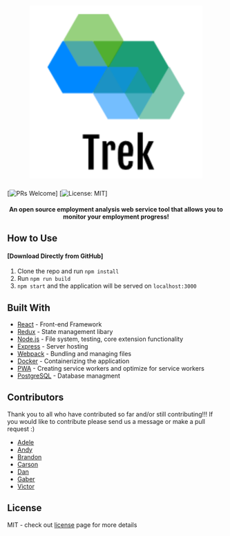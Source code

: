 <h1 align="center">
  <br>
    <img src="https://github.com/andyxtran/trek/blob/master/images/trek-logo.png" alt="logo" width="400">
  <br>
</h1>

[![PRs Welcome](https://img.shields.io/badge/PRs-welcome-brightgreen.svg)]
[![License: MIT](https://img.shields.io/badge/License-MIT-yellow.svg)]

<h4 align="center">An open source employment analysis web service tool that allows you to monitor your employment progress! </h4>

## How to Use
#### [Download Directly from GitHub]
1. Clone the repo and run ```npm install```
2. Run ```npm run build ```
3. ```npm start``` and the application will be served on ```localhost:3000``` 

## Built With
- [React](https://reactjs.org/) - Front-end Framework
- [Redux](https://redux.js.org/) - State management libary
- [Node.js](https://nodejs.org/en/) - File system, testing, core extension functionality
- [Express](https://expressjs.com/) - Server hosting
- [Webpack](https://webpack.js.org/) - Bundling and managing files
- [Docker](https://www.docker.com/) - Containerizing the application
- [PWA](https://developers.google.com/web/progressive-web-apps/) - Creating service workers and optimize for service workers
- [PostgreSQL](https://www.postgresql.org/) - Database managment

## Contributors
Thank you to all who have contributed so far and/or still contributing!!! If you would like to contribute please send us a message or make a pull request :)

* [Adele](https://github.com/adelecalvo)
* [Andy](https://github.com/andyxtran)
* [Brandon](https://github.com/murphybrandon)
* [Carson](https://github.com/carsoncychen)
* [Dan](https://github.com/wdanni)
* [Gaber](https://github.com/GaberMowiena)
* [Victor](https://github.com/victorvrv)

## License
MIT - check out [license](https://github.com/ReactION-js/ReactION/LICENSE) page for more details

